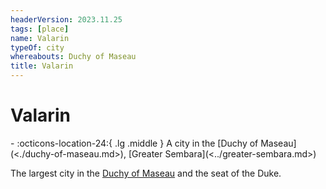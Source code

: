 ```yaml
---
headerVersion: 2023.11.25
tags: [place]
name: Valarin
typeOf: city
whereabouts: Duchy of Maseau
title: Valarin
---
```

# Valarin
<div class="grid cards ext-narrow-margin ext-one-column" markdown>
-    :octicons-location-24:{ .lg .middle } A city in the [Duchy of Maseau](<./duchy-of-maseau.md>), [Greater Sembara](<../greater-sembara.md>)  
</div>


The largest city in the [Duchy of Maseau](<./duchy-of-maseau.md>) and the seat of the Duke. 


